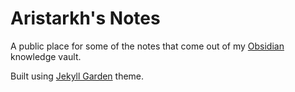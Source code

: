 # Aristarkh's Notes

A public place for some of the notes that come out of my [Obsidian](https://obsidian.md/) knowledge vault.

Built using [Jekyll Garden](https://github.com/Jekyll-Garden/jekyll-garden.github.io) theme.
